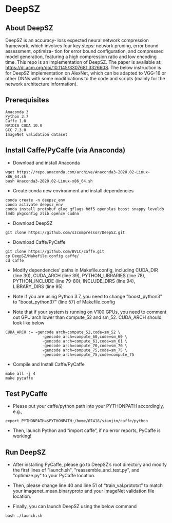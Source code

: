 # DeepSZ

## About DeepSZ

DeepSZ is an accuracy- loss expected neural network compression framework, which involves four key steps: network pruning, error bound assessment, optimiza- tion for error bound configuration, and compressed model generation, featuring a high compression ratio and low encoding time. This repo is an implementation of DeepSZ. The paper is available at:
https://dl.acm.org/doi/10.1145/3307681.3326608. The below instruction is for DeepSZ implementation on AlexNet, which can be adapted to VGG-16 or other DNNs with some modifications to the code and scripts (mainly for the network architecture information). 

## Prerequisites
```
Anaconda 3
Python 3.7
Caffe 1.0
NVIDIA CUDA 10.0
GCC 7.3.0
ImageNet validation dataset
```

## Install Caffe/PyCaffe (via Anaconda)
- Download and install Anaconda
```
wget https://repo.anaconda.com/archive/Anaconda3-2020.02-Linux-x86_64.sh
bash Anaconda3-2020.02-Linux-x86_64.sh
```

- Create conda new environment and install dependencies
```
conda create -n deepsz_env
conda activate deepsz_env
conda install protobuf glog gflags hdf5 openblas boost snappy leveldb lmdb pkgconfig zlib opencv cudnn
```

- Download DeepSZ
```
git clone https://github.com/szcompressor/DeepSZ.git
```

- Download Caffe/PyCaffe
```
git clone https://github.com/BVLC/caffe.git
cp DeepSZ/Makefile.config caffe/
cd caffe
```

- Modify dependencies’ paths in Makefile.config, including CUDA_DIR (line 30), CUDA_ARCH (line 39), PYTHON_LIBRARIES (line 78), PYTHON_INCLUDE (line 79-80), INCLUDE_DIRS (line 94), LIBRARY_DIRS (line 95)

- Note if you are using Python 3.7, you need to change "boost_python3" to "boost_python37" (line 57) of Makefile.config

- Note that if your system is running on V100 GPUs, you need to comment out GPU arch lower than compute_52 and sm_52. CUDA_ARCH should look like below
```
CUDA_ARCH := -gencode arch=compute_52,code=sm_52 \
                -gencode arch=compute_60,code=sm_60 \ 
                -gencode arch=compute_61,code=sm_61 \
                -gencode arch=compute_70,code=sm_70 \ 
                -gencode arch=compute_75,code=sm_75 \
                -gencode arch=compute_75,code=compute_75 
```

- Compile and Install Caffe/PyCaffe
```
make all -j 4
make pycaffe
```

## Test PyCaffe
- Please put your caffe/python path into your PYTHONPATH accordingly, e.g.,
```
export PYTHONPATH=$PYTHONPATH:/home/07418/sianjin/caffe/python
```

- Then, launch Python and “import caffe”, if no error reports, PyCaffe is working! 

## Run DeepSZ

- After installing PyCaffe, please go to DeepSZ’s root directory and modify the first lines of "launch.sh", "reassemble_and_test.py", and "optimize.py" to your PyCaffe location.

- Then, please change line 40 and line 51 of “train_val.prototxt” to match your imagenet_mean.binaryproto and your ImageNet validation file location.

- Finally, you can launch DeepSZ using the below command 
```
bash ./launch.sh
```
